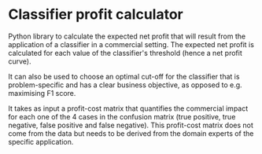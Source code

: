 # Classifier profit calculator
Python library to calculate the expected net profit that will result from the application of a classifier in a commercial setting. The expected net profit is calculated for each value of the classifier's threshold (hence a net profit curve).

It can also be used to choose an optimal cut-off for the classifier that is problem-specific and has a clear business objective, as opposed to e.g. maximising F1 score.

It takes as input a profit-cost matrix that quantifies the commercial impact for each one of the 4 cases in the confusion matrix (true positive, true negative, false positive and false negative). This profit-cost matrix does not come from the data but needs to be derived from the domain experts of the specific application. 